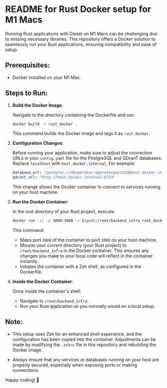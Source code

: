 # README for Rust Docker setup for M1 Macs

Running Rust applications with Diesel on M1 Macs can be challenging due to missing necessary libraries. This repository offers a Docker solution to seamlessly run your Rust applications, ensuring compatibility and ease of setup.

## Prerequisites:

- Docker installed on your M1 Mac.
  
## Steps to Run:

1. **Build the Docker Image**:

   Navigate to the directory containing the Dockerfile and run:

   ```bash
   docker build -t rust_docker .
   ```

   This command builds the Docker image and tags it as `rust_docker`.

2. **Configuration Changes**:

   Before running your application, make sure to adjust the connection URLs in your `config.yaml` file for the PostgreSQL and QDranT databases. Replace `localhost` with `host.docker.internal`. For example:

   ```yaml
   database_url: "postgres://dboperator:operatorpass123@host.docker.internal:5432/postgres"
   qdrant_url: "http://host.docker.internal:6333"
   ```

   This change allows the Docker container to connect to services running on your host machine.

3. **Run the Docker Container**:

   In the root directory of your Rust project, execute:

   ```bash
   docker run -it -p 3000:3000 -v $(pwd):/root/backend_infra rust_docker
   ```

   This command:

   - Maps port `3000` of the container to port `3000` on your host machine.
   - Mounts your current directory (your Rust project) to `/root/backend_infra` in the Docker container. This ensures any changes you make to your local code will reflect in the container instantly.
   - Initiates the container with a Zsh shell, as configured in the Dockerfile.

4. **Inside the Docker Container**:

   Once inside the container's shell:

   - Navigate to `/root/backend_infra`.
   - Run your Rust application as you normally would on a local setup.

## Note:

- This setup uses Zsh for an enhanced shell experience, and the configuration has been copied into the container. Adjustments can be made by modifying the `.zshrc` file in this repository and rebuilding the Docker image.
  
- Always ensure that any services or databases running on your host are properly secured, especially when exposing ports or making connections.

Happy coding! 🚀
